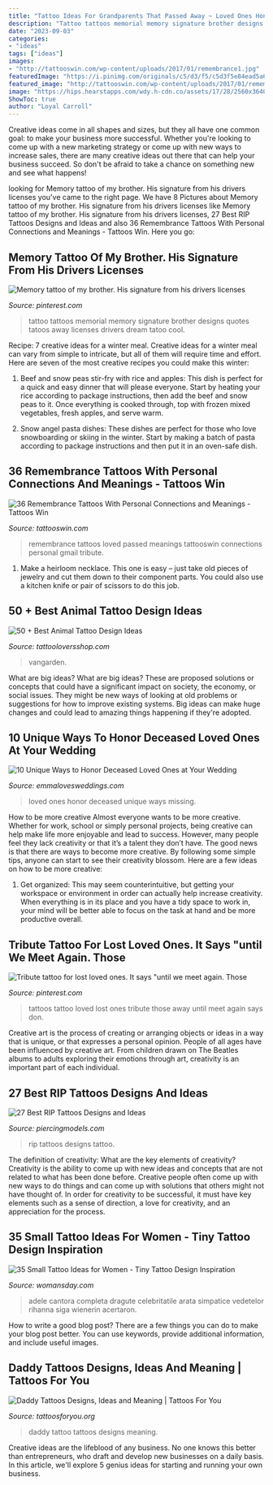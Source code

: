 ```yaml
---
title: "Tattoo Ideas For Grandparents That Passed Away ~ Loved Ones Honor Deceased Unique Ways Missing"
description: "Tattoo tattoos memorial memory signature brother designs quotes tatoos away licenses drivers dream tatoo cool"
date: "2023-09-03"
categories:
- "ideas"
tags: ["ideas"]
images:
- "http://tattooswin.com/wp-content/uploads/2017/01/remembrance1.jpg"
featuredImage: "https://i.pinimg.com/originals/c5/d3/f5/c5d3f5e84ead5a6312fe01a88ad6077f.jpg"
featured_image: "http://tattooswin.com/wp-content/uploads/2017/01/remembrance1.jpg"
image: "https://hips.hearstapps.com/wdy.h-cdn.co/assets/17/28/2560x3640/adele-tattoo-dots-penny.jpg?resize=768:*"
ShowToc: true
author: "Loyal Carroll"
---
```



Creative ideas come in all shapes and sizes, but they all have one common goal: to make your business more successful. Whether you're looking to come up with a new marketing strategy or come up with new ways to increase sales, there are many creative ideas out there that can help your business succeed. So don't be afraid to take a chance on something new and see what happens!

	

		
looking for Memory tattoo of my brother. His signature from his drivers licenses you've came to the right page. We have 8 Pictures about Memory tattoo of my brother. His signature from his drivers licenses like Memory tattoo of my brother. His signature from his drivers licenses, 27 Best RIP Tattoos Designs and Ideas and also 36 Remembrance Tattoos With Personal Connections and Meanings - Tattoos Win. Here you go:
		
    
## Memory Tattoo Of My Brother. His Signature From His Drivers Licenses

<img loading=lazy src="https://i.pinimg.com/originals/c5/d3/f5/c5d3f5e84ead5a6312fe01a88ad6077f.jpg" onerror="this.onerror=null;this.src='https://tse4.mm.bing.net/th?id=OIP.6wAASAOx1iuXL3_9ytRLhwHaJ4&amp;pid=15.1';" alt="Memory tattoo of my brother. His signature from his drivers licenses">

_Source: pinterest.com_

>tattoo tattoos memorial memory signature brother designs quotes tatoos away licenses drivers dream tatoo cool. 

	

Recipe: 7 creative ideas for a winter meal.
Creative ideas for a winter meal can vary from simple to intricate, but all of them will require time and effort. Here are seven of the most creative recipes you could make this winter: 
1. Beef and snow peas stir-fry with rice and apples: This dish is perfect for a quick and easy dinner that will please everyone. Start by heating your rice according to package instructions, then add the beef and snow peas to it. Once everything is cooked through, top with frozen mixed vegetables, fresh apples, and serve warm. 

2. Snow angel pasta dishes: These dishes are perfect for those who love snowboarding or skiing in the winter. Start by making a batch of pasta according to package instructions and then put it in an oven-safe dish.

    
## 36 Remembrance Tattoos With Personal Connections And Meanings - Tattoos Win

<img loading=lazy src="http://tattooswin.com/wp-content/uploads/2017/01/remembrance1.jpg" onerror="this.onerror=null;this.src='https://tse2.mm.bing.net/th?id=OIP.zo-TW00O_0yAQIW80i7VIgHaDn&amp;pid=15.1';" alt="36 Remembrance Tattoos With Personal Connections and Meanings - Tattoos Win">

_Source: tattooswin.com_

>remembrance tattoos loved passed meanings tattooswin connections personal gmail tribute. 

	

1. Make a heirloom necklace. This one is easy – just take old pieces of jewelry and cut them down to their component parts. You could also use a kitchen knife or pair of scissors to do this job. 

    
## 50 + Best Animal Tattoo Design Ideas

<img loading=lazy src="https://www.tattooloversshop.com/wp-content/uploads/2019/08/5.jpg" onerror="this.onerror=null;this.src='https://tse2.mm.bing.net/th?id=OIP.YbHERodNY664crAYqZchkwHaL8&amp;pid=15.1';" alt="50 + Best Animal Tattoo Design Ideas">

_Source: tattooloversshop.com_

>vangarden. 

	

What are big ideas?
What are big ideas? These are proposed solutions or concepts that could have a significant impact on society, the economy, or social issues. They might be new ways of looking at old problems or suggestions for how to improve existing systems. Big ideas can make huge changes and could lead to amazing things happening if they're adopted.

    
## 10 Unique Ways To Honor Deceased Loved Ones At Your Wedding

<img loading=lazy src="http://emmalovesweddings.com/wp-content/uploads/2017/08/Honor-Missing-Loved-Ones-Wedding-Ideas.jpg" onerror="this.onerror=null;this.src='https://tse3.mm.bing.net/th?id=OIP.J_a6kZeoU0ruIwNmmeG4qAHaLH&amp;pid=15.1';" alt="10 Unique Ways to Honor Deceased Loved Ones at Your Wedding">

_Source: emmalovesweddings.com_

>loved ones honor deceased unique ways missing. 

	

How to be more creative
Almost everyone wants to be more creative. Whether for work, school or simply personal projects, being creative can help make life more enjoyable and lead to success. However, many people feel they lack creativity or that it’s a talent they don’t have. The good news is that there are ways to become more creative. By following some simple tips, anyone can start to see their creativity blossom.
Here are a few ideas on how to be more creative:

1) Get organized: This may seem counterintuitive, but getting your workspace or environment in order can actually help increase creativity. When everything is in its place and you have a tidy space to work in, your mind will be better able to focus on the task at hand and be more productive overall.

    
## Tribute Tattoo For Lost Loved Ones. It Says &quot;until We Meet Again. Those

<img loading=lazy src="https://i.pinimg.com/originals/e2/dd/83/e2dd831aeb590b3143bd57c04da8aa56.jpg" onerror="this.onerror=null;this.src='https://tse3.mm.bing.net/th?id=OIP.zJvXnTYlXsmAmAYxFo6f1gHaJ3&amp;pid=15.1';" alt="Tribute tattoo for lost loved ones. It says &quot;until we meet again. Those">

_Source: pinterest.com_

>tattoos tattoo loved lost ones tribute those away until meet again says don. 

	

Creative art is the process of creating or arranging objects or ideas in a way that is unique, or that expresses a personal opinion. People of all ages have been influenced by creative art. From children drawn on The Beatles albums to adults exploring their emotions through art, creativity is an important part of each individual.

    
## 27 Best RIP Tattoos Designs And Ideas

<img loading=lazy src="https://www.piercingmodels.com/wp-content/uploads/2018/04/rip-tattoo.jpg" onerror="this.onerror=null;this.src='https://tse4.mm.bing.net/th?id=OIP.RuDhrATyNOYSUBTDFvBiXwHaCm&amp;pid=15.1';" alt="27 Best RIP Tattoos Designs and Ideas">

_Source: piercingmodels.com_

>rip tattoos designs tattoo. 

	

The definition of creativity: What are the key elements of creativity?
Creativity is the ability to come up with new ideas and concepts that are not related to what has been done before. Creative people often come up with new ways to do things and can come up with solutions that others might not have thought of. In order for creativity to be successful, it must have key elements such as a sense of direction, a love for creativity, and an appreciation for the process.

    
## 35 Small Tattoo Ideas For Women - Tiny Tattoo Design Inspiration

<img loading=lazy src="https://hips.hearstapps.com/wdy.h-cdn.co/assets/17/28/2560x3640/adele-tattoo-dots-penny.jpg?resize=768:*" onerror="this.onerror=null;this.src='https://tse3.mm.bing.net/th?id=OIP.jS3ij7OCyCaikhA9Gr6UGAHaKh&amp;pid=15.1';" alt="35 Small Tattoo Ideas for Women - Tiny Tattoo Design Inspiration">

_Source: womansday.com_

>adele cantora completa dragute celebritatile arata simpatice vedetelor rihanna siga wienerin acertaron. 

	

How to write a good blog post?
There are a few things you can do to make your blog post better. You can use keywords, provide additional information, and include useful images.

    
## Daddy Tattoos Designs, Ideas And Meaning | Tattoos For You

<img loading=lazy src="http://www.tattoosforyou.org/wp-content/uploads/2016/02/Daddy-Little-Girl-Tattoo.jpg" onerror="this.onerror=null;this.src='https://tse2.mm.bing.net/th?id=OIP.4WZmH1a8gzWSrram0H8VcwHaFj&amp;pid=15.1';" alt="Daddy Tattoos Designs, Ideas and Meaning | Tattoos For You">

_Source: tattoosforyou.org_

>daddy tattoo tattoos designs meaning. 

	

Creative ideas are the lifeblood of any business. No one knows this better than entrepreneurs, who draft and develop new businesses on a daily basis. In this article, we'll explore 5 genius ideas for starting and running your own business.

